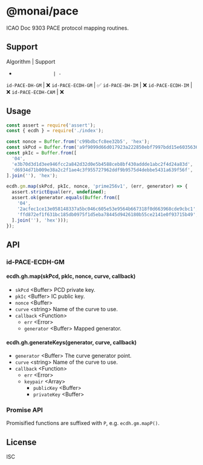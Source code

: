 # @monai/pace

ICAO Doc 9303 PACE protocol mapping routines.

## Support

Algorithm           | Support
-                   | -
`id-PACE-DH-GM`     | ❌
`id-PACE-ECDH-GM`   | ✅
`id-PACE-DH-IM`     | ❌
`id-PACE-ECDH-IM`   | ❌
`id-PACE-ECDH-CAM`  | ❌

## Usage

```js
const assert = require('assert');
const { ecdh } = require('./index');

const nonce = Buffer.from('c99bdbcfc8ee32b5', 'hex');
const skPcd = Buffer.from('a9f9099d66d017923a222850ebf7997bdd15e6035636c97eb7abcd394fdf45bb', 'hex');
const pkIc = Buffer.from([
  '04',
  'e3b70d3d1d3ee946fcc2a842d32d0e5b4588ceb8bf430addde1abc2f4d24a83d',
  'd6934d71b009e38a2c2f1ae4c3f955727962ddf9b9575d4debbe5431a639f56f',
].join(''), 'hex');

ecdh.gm.map(skPcd, pkIc, nonce, 'prime256v1', (err, generator) => {
  assert.strictEqual(err, undefined);
  assert.ok(generator.equals(Buffer.from([
    '04',
    '2acfec1ce13e058148337a5bc046c605e53e9564b667318f0d663968cde9cbc1',
    'ffd872ef1f631bc185db0975f1d5eba78445d9426180b55ce2141e0f93715b49',
  ].join(''), 'hex')));
});
```

## API

### id-PACE-ECDH-GM

#### ecdh.gh.map(skPcd, pkIc, nonce, curve, callback)

- `skPcd` \<Buffer\> PCD private key.
- `pkIc` \<Buffer\> IC public key.
- `nonce` \<Buffer\>
- `curve` \<string\> Name of the curve to use.
- `callback` \<Function\>
  - `err` \<Error\>
  - `generator` \<Buffer\> Mapped generator.

#### ecdh.gh.generateKeys(generator, curve, callback)

- `generator` \<Buffer\> The curve generator point.
- `curve` \<string\> Name of the curve to use.
- `callback` \<Function\>
  - `err` \<Error\>
  - `keypair` \<Array\>
    - `publicKey` \<Buffer\>
    - `privateKey` \<Buffer\>

### Promise API

Promisified functions are suffixed with `P`, e.g. `ecdh.gm.mapP()`.

## License

ISC
